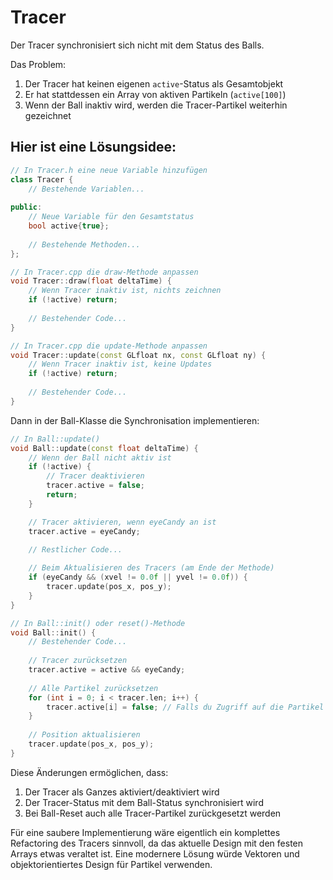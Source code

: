 # Tracer

Der Tracer synchronisiert sich nicht mit dem Status des Balls.

Das Problem:
1. Der Tracer hat keinen eigenen `active`-Status als Gesamtobjekt
2. Er hat stattdessen ein Array von aktiven Partikeln (`active[100]`)
3. Wenn der Ball inaktiv wird, werden die Tracer-Partikel weiterhin gezeichnet

## Hier ist eine Lösungsidee:

```cpp
// In Tracer.h eine neue Variable hinzufügen
class Tracer {
    // Bestehende Variablen...
    
public:
    // Neue Variable für den Gesamtstatus
    bool active{true};
    
    // Bestehende Methoden...
};
```

```cpp
// In Tracer.cpp die draw-Methode anpassen
void Tracer::draw(float deltaTime) {
    // Wenn Tracer inaktiv ist, nichts zeichnen
    if (!active) return;
    
    // Bestehender Code...
}

// In Tracer.cpp die update-Methode anpassen
void Tracer::update(const GLfloat nx, const GLfloat ny) {
    // Wenn Tracer inaktiv ist, keine Updates
    if (!active) return;
    
    // Bestehender Code...
}
```

Dann in der Ball-Klasse die Synchronisation implementieren:

```cpp
// In Ball::update()
void Ball::update(const float deltaTime) {
    // Wenn der Ball nicht aktiv ist
    if (!active) {
        // Tracer deaktivieren
        tracer.active = false;
        return;
    }

    // Tracer aktivieren, wenn eyeCandy an ist
    tracer.active = eyeCandy;

    // Restlicher Code...
    
    // Beim Aktualisieren des Tracers (am Ende der Methode)
    if (eyeCandy && (xvel != 0.0f || yvel != 0.0f)) {
        tracer.update(pos_x, pos_y);
    }
}

// In Ball::init() oder reset()-Methode
void Ball::init() {
    // Bestehender Code...
    
    // Tracer zurücksetzen
    tracer.active = active && eyeCandy;
    
    // Alle Partikel zurücksetzen
    for (int i = 0; i < tracer.len; i++) {
        tracer.active[i] = false; // Falls du Zugriff auf die Partikel benötigst
    }
    
    // Position aktualisieren
    tracer.update(pos_x, pos_y);
}
```

Diese Änderungen ermöglichen, dass:
1. Der Tracer als Ganzes aktiviert/deaktiviert wird
2. Der Tracer-Status mit dem Ball-Status synchronisiert wird
3. Bei Ball-Reset auch alle Tracer-Partikel zurückgesetzt werden

Für eine saubere Implementierung wäre eigentlich ein komplettes Refactoring des Tracers sinnvoll, da das aktuelle Design mit den festen Arrays etwas veraltet ist. Eine modernere Lösung würde Vektoren und objektorientiertes Design für Partikel verwenden.